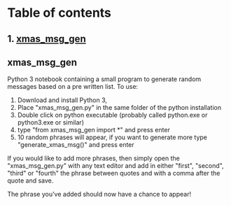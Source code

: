 # Table of contents

## 1. [xmas_msg_gen](#it1)


## xmas_msg_gen <a name = "it1"></a>
Python 3 notebook containing a small program to generate random messages based on a pre written list. 
To use: 
1) Download and install Python 3, 
2) Place "xmas_msg_gen.py" in the same folder of the python installation
3) Double click on python executable (probably called python.exe or python3.exe or similar)
4) type "from xmas_msg_gen import *" and press enter
5) 10 random phrases will appear, if you want to generate more type "generate_xmas_msg()" and press enter

If you would like to add more phrases, then simply open the "xmas_msg_gen.py" with any text editor and add in either
"first", "second", "third" or "fourth" the phrase between quotes and with a comma after the quote and save. 

The phrase you've added should now have a chance to appear!

